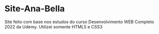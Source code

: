 # Site-Ana-Bella
 Site feito com base nos estudos do curso Desenvolvimento WEB Completo 2022 da Udemy.  Utilizei somente HTML5 e CSS3
